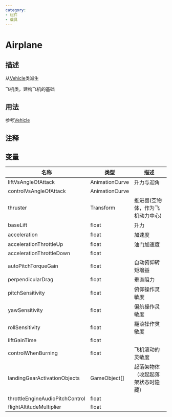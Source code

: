 ```yaml
---
category: 
- 组件
- 载具
---
```

# Airplane
## 描述
从[Vehicle](./Vehicle.md)类派生

飞机类，建构飞机的基础
## 用法
参考[Vehicle](./Vehicle.md)

## 注释

## 变量
| 名称 | 类型 | 描述 |
| ----------- | ----------- | ----------- |
| liftVsAngleOfAttack | AnimationCurve | 升力与迎角 |  
| controlVsAngleOfAttack | AnimationCurve |  |  
| thruster | Transform | 推进器(空物体，作为飞机动力中心) |  
| baseLift  | float | 升力 |  
| acceleration  | float | 加速度 |  
| accelerationThrottleUp  | float | 油门加速度 |  
| accelerationThrottleDown  | float |  |  
| autoPitchTorqueGain  | float | 自动俯仰转矩增益 |  
| perpendicularDrag  | float | 垂直阻力 |  
| pitchSensitivity  | float | 俯仰操作灵敏度 |  
| yawSensitivity  | float | 偏航操作灵敏度 |  
| rollSensitivity  | float | 翻滚操作灵敏度 |  
| liftGainTime  | float |  |  
| controlWhenBurning  | float | 飞机滚动的灵敏度 |  
| landingGearActivationObjects | GameObject[] | 起落架物体（收起起落架状态时隐藏） |  
| throttleEngineAudioPitchControl  | float |  |  
| flightAltitudeMultiplier  | float |  |  
